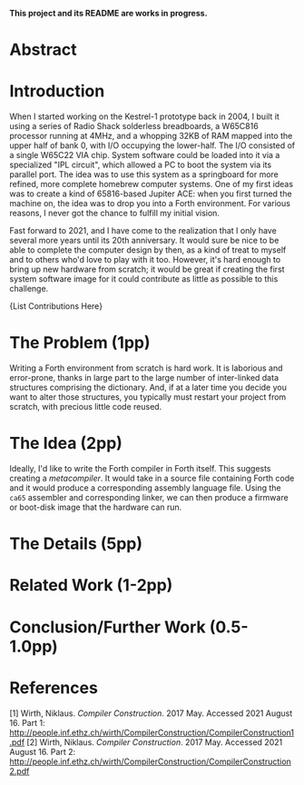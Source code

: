**This project and its README are works in progress.**

# Abstract
# Introduction
When I started working on the Kestrel-1 prototype back in 2004,
I built it using a series of Radio Shack solderless breadboards,
a W65C816 processor running at 4MHz,
and a whopping 32KB of RAM mapped into the upper half of bank 0,
with I/O occupying the lower-half.
The I/O consisted of a single W65C22 VIA chip.
System software could be loaded into it via a specialized "IPL circuit",
which allowed a PC to boot the system via its parallel port.
The idea was to use this system as a springboard for more refined, more complete homebrew computer systems.
One of my first ideas was to create a kind of 65816-based Jupiter ACE:
when you first turned the machine on, the idea was to drop you into a Forth environment.
For various reasons, I never got the chance to fulfill my initial vision.

Fast forward to 2021, and I have come to the realization that I only have several more years until its 20th anniversary.
It would sure be nice to be able to complete the computer design by then,
as a kind of treat to myself and to others who'd love to play with it too.
However, it's hard enough to bring up new hardware from scratch;
it would be great if creating the first system software image for it could contribute as little as possible to this challenge.

{List Contributions Here}

# The Problem (1pp)
Writing a Forth environment from scratch is hard work.
It is laborious and error-prone,
thanks in large part to the large number of inter-linked data structures comprising the dictionary.
And, if at a later time you decide you want to alter those structures,
you typically must restart your project from scratch, with precious little code reused.

# The Idea (2pp)
Ideally, I'd like to write the Forth compiler in Forth itself.
This suggests creating a *metacompiler*.
It would take in a source file containing Forth code and
it would produce a corresponding assembly language file.
Using the `ca65` assembler and corresponding linker,
we can then produce a firmware or boot-disk image that the hardware can run.

# The Details (5pp)


    
# Related Work (1-2pp)
# Conclusion/Further Work (0.5-1.0pp)
# References
[1] Wirth, Niklaus.  _Compiler Construction_.  2017 May.  Accessed 2021 August 16.  Part 1: http://people.inf.ethz.ch/wirth/CompilerConstruction/CompilerConstruction1.pdf
[2] Wirth, Niklaus.  _Compiler Construction_.  2017 May.  Accessed 2021 August 16.  Part 2: http://people.inf.ethz.ch/wirth/CompilerConstruction/CompilerConstruction2.pdf
